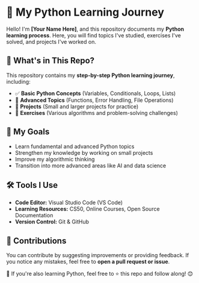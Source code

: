 # 🐍 My Python Learning Journey

Hello! I'm **[Your Name Here]**, and this repository documents my **Python learning process**. Here, you will find topics I've studied, exercises I've solved, and projects I've worked on.

## 📌 What's in This Repo?
This repository contains my **step-by-step Python learning journey**, including:

- ✅ **Basic Python Concepts** (Variables, Conditionals, Loops, Lists)
- 🔄 **Advanced Topics** (Functions, Error Handling, File Operations)
- 🎯 **Projects** (Small and larger projects for practice)
- 📂 **Exercises** (Various algorithms and problem-solving challenges)

## 🚀 My Goals
- Learn fundamental and advanced Python topics
- Strengthen my knowledge by working on small projects
- Improve my algorithmic thinking
- Transition into more advanced areas like AI and data science

## 🛠 Tools I Use
- **Code Editor:** Visual Studio Code (VS Code)
- **Learning Resources:** CS50, Online Courses, Open Source Documentation
- **Version Control:** Git & GitHub

## 📢 Contributions
You can contribute by suggesting improvements or providing feedback. If you notice any mistakes, feel free to **open a pull request or issue**.

📝 If you're also learning Python, feel free to ⭐ this repo and follow along! 😊

